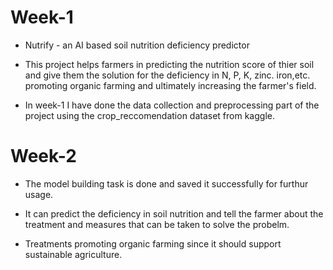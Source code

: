 # Week-1
- Nutrify - an AI based soil nutrition deficiency predictor

- This project helps farmers in predicting the nutrition score of thier soil and give them the solution for the deficiency in N, P, K, zinc. iron,etc. promoting organic farming and ultimately increasing the farmer's field.

- In week-1 I have done the data collection and preprocessing part of the project using the crop_reccomendation dataset from kaggle.

# Week-2
- The model building task is done and saved it successfully for furthur usage.

- It can predict the deficiency in soil nutrition and tell the farmer about the treatment and measures that can be taken to solve the probelm.

- Treatments promoting organic farming since it should support sustainable agriculture.
